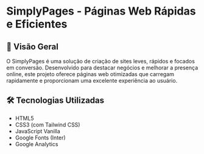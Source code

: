 # SimplyPages - Páginas Web Rápidas e Eficientes

## 📝 Visão Geral
O SimplyPages é uma solução de criação de sites leves, rápidos e focados em conversão. Desenvolvido para destacar negócios e melhorar a presença online, este projeto oferece páginas web otimizadas que carregam rapidamente e proporcionam uma excelente experiência ao usuário.

## 🛠️ Tecnologias Utilizadas

- HTML5
- CSS3 (com Tailwind CSS)
- JavaScript Vanilla
- Google Fonts (Inter)
- Google Analytics
